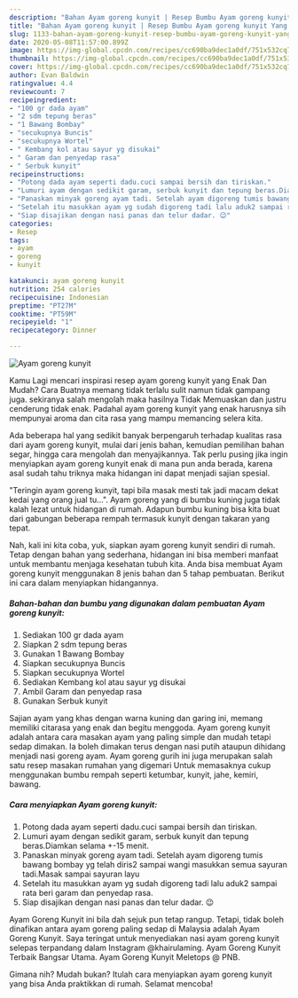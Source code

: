 ```yaml
---
description: "Bahan Ayam goreng kunyit | Resep Bumbu Ayam goreng kunyit Yang Lezat"
title: "Bahan Ayam goreng kunyit | Resep Bumbu Ayam goreng kunyit Yang Lezat"
slug: 1133-bahan-ayam-goreng-kunyit-resep-bumbu-ayam-goreng-kunyit-yang-lezat
date: 2020-05-08T11:57:00.899Z
image: https://img-global.cpcdn.com/recipes/cc690ba9dec1a0df/751x532cq70/ayam-goreng-kunyit-foto-resep-utama.jpg
thumbnail: https://img-global.cpcdn.com/recipes/cc690ba9dec1a0df/751x532cq70/ayam-goreng-kunyit-foto-resep-utama.jpg
cover: https://img-global.cpcdn.com/recipes/cc690ba9dec1a0df/751x532cq70/ayam-goreng-kunyit-foto-resep-utama.jpg
author: Evan Baldwin
ratingvalue: 4.4
reviewcount: 7
recipeingredient:
- "100 gr dada ayam"
- "2 sdm tepung beras"
- "1 Bawang Bombay"
- "secukupnya Buncis"
- "secukupnya Wortel"
- " Kembang kol atau sayur yg disukai"
- " Garam dan penyedap rasa"
- " Serbuk kunyit"
recipeinstructions:
- "Potong dada ayam seperti dadu.cuci sampai bersih dan tiriskan."
- "Lumuri ayam dengan sedikit garam, serbuk kunyit dan tepung beras.Diamkan selama +-15 menit."
- "Panaskan minyak goreng ayam tadi. Setelah ayam digoreng tumis bawang bombay yg telah diris2 sampai wangi masukkan semua sayuran tadi.Masak sampai sayuran layu"
- "Setelah itu masukkan ayam yg sudah digoreng tadi lalu aduk2 sampai rata beri garam dan penyedap rasa."
- "Siap disajikan dengan nasi panas dan telur dadar. 😉"
categories:
- Resep
tags:
- ayam
- goreng
- kunyit

katakunci: ayam goreng kunyit 
nutrition: 254 calories
recipecuisine: Indonesian
preptime: "PT27M"
cooktime: "PT59M"
recipeyield: "1"
recipecategory: Dinner

---
```



![Ayam goreng kunyit](https://img-global.cpcdn.com/recipes/cc690ba9dec1a0df/751x532cq70/ayam-goreng-kunyit-foto-resep-utama.jpg)

Kamu Lagi mencari inspirasi resep ayam goreng kunyit yang Enak Dan Mudah? Cara Buatnya memang tidak terlalu sulit namun tidak gampang juga. sekiranya salah mengolah maka hasilnya Tidak Memuaskan dan justru cenderung tidak enak. Padahal ayam goreng kunyit yang enak harusnya sih mempunyai aroma dan cita rasa yang mampu memancing selera kita.

Ada beberapa hal yang sedikit banyak berpengaruh terhadap kualitas rasa dari ayam goreng kunyit, mulai dari jenis bahan, kemudian pemilihan bahan segar, hingga cara mengolah dan menyajikannya. Tak perlu pusing jika ingin menyiapkan ayam goreng kunyit enak di mana pun anda berada, karena asal sudah tahu triknya maka hidangan ini dapat menjadi sajian spesial.

&#34;Teringin ayam goreng kunyit, tapi bila masak mesti tak jadi macam dekat kedai yang orang jual tu…&#34;. Ayam goreng yang di bumbu kuning juga tidak kalah lezat untuk hidangan di rumah. Adapun bumbu kuning bisa kita buat dari gabungan beberapa rempah termasuk kunyit dengan takaran yang tepat.


Nah, kali ini kita coba, yuk, siapkan ayam goreng kunyit sendiri di rumah. Tetap dengan bahan yang sederhana, hidangan ini bisa memberi manfaat untuk membantu menjaga kesehatan tubuh kita. Anda bisa membuat Ayam goreng kunyit menggunakan 8 jenis bahan dan 5 tahap pembuatan. Berikut ini cara dalam menyiapkan hidangannya.

<!--inarticleads1-->

##### Bahan-bahan dan bumbu yang digunakan dalam pembuatan Ayam goreng kunyit:

1. Sediakan 100 gr dada ayam
1. Siapkan 2 sdm tepung beras
1. Gunakan 1 Bawang Bombay
1. Siapkan secukupnya Buncis
1. Siapkan secukupnya Wortel
1. Sediakan  Kembang kol atau sayur yg disukai
1. Ambil  Garam dan penyedap rasa
1. Gunakan  Serbuk kunyit


Sajian ayam yang khas dengan warna kuning dan garing ini, memang memiliki citarasa yang enak dan begitu menggoda. Ayam goreng kunyit adalah antara cara masakan ayam yang paling simple dan mudah tetapi sedap dimakan. Ia boleh dimakan terus dengan nasi putih ataupun dihidang menjadi nasi goreng ayam. Ayam goreng gurih ini juga merupakan salah satu resep masakan rumahan yang digemari Untuk memasaknya cukup menggunakan bumbu rempah seperti ketumbar, kunyit, jahe, kemiri, bawang. 

<!--inarticleads2-->

##### Cara menyiapkan Ayam goreng kunyit:

1. Potong dada ayam seperti dadu.cuci sampai bersih dan tiriskan.
1. Lumuri ayam dengan sedikit garam, serbuk kunyit dan tepung beras.Diamkan selama +-15 menit.
1. Panaskan minyak goreng ayam tadi. Setelah ayam digoreng tumis bawang bombay yg telah diris2 sampai wangi masukkan semua sayuran tadi.Masak sampai sayuran layu
1. Setelah itu masukkan ayam yg sudah digoreng tadi lalu aduk2 sampai rata beri garam dan penyedap rasa.
1. Siap disajikan dengan nasi panas dan telur dadar. 😉


Ayam Goreng Kunyit ini bila dah sejuk pun tetap rangup. Tetapi, tidak boleh dinafikan antara ayam goreng paling sedap di Malaysia adalah Ayam Goreng Kunyit. Saya teringat untuk menyediakan nasi ayam goreng kunyit selepas terpandang dalam Instagram @khairulaming. Ayam Goreng Kunyit Terbaik Bangsar Utama. Ayam Goreng Kunyit Meletops @ PNB. 

Gimana nih? Mudah bukan? Itulah cara menyiapkan ayam goreng kunyit yang bisa Anda praktikkan di rumah. Selamat mencoba!
